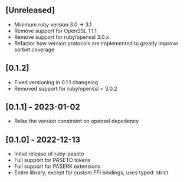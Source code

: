 ## [Unreleased]

- Minimum ruby version 3.0 -> 3.1
- Remove support for OpenSSL 1.1.1
- Remove support for ruby/openssl 3.0.x
- Refactor how version protocols are implemented to greatly improve sorbet coverage

## [0.1.2]

- Fixed versioning in 0.1.1 changelog
- Removed support for ruby/openssl < 3.0.2

## [0.1.1] - 2023-01-02

- Relax the version constraint on openssl depedency

## [0.1.0] - 2022-12-13

- Initial release of ruby-paseto
- Full support for PASETO tokens
- Full support for PASERK extensions
- Entire library, except for custom FFI bindings, uses typed: strict
